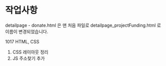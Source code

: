 # 작업사항
detailpage - donate.html 은 맨 처음 파일로
detailpage_projectFunding.html 로 이름이 변경되었습니다.

1017 HTML, CSS
1) CSS 레이아웃 정리
2) JS 주소찾기 추가
